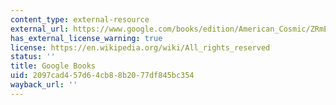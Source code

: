 ```yaml
---
content_type: external-resource
external_url: https://www.google.com/books/edition/American_Cosmic/ZRmEDwAAQBAJ?hl=en&gbpv=1
has_external_license_warning: true
license: https://en.wikipedia.org/wiki/All_rights_reserved
status: ''
title: Google Books
uid: 2097cad4-57d6-4cb8-8b20-77df845bc354
wayback_url: ''
---
```

